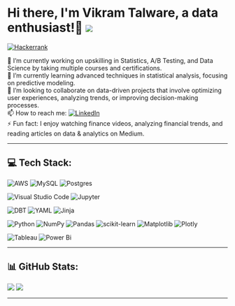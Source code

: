 # Hi there, I'm Vikram Talware, a data enthusiast!👋 [![](https://visitcount.itsvg.in/api?id=vikramtalware&icon=0&color=0)](https://visitcount.itsvg.in)

[![Hackerrank](https://img.shields.io/badge/-Hackerrank-2EC866?style=flat&logo=HackerRank&logoColor=white)]()


🔭 I’m currently working on upskilling in Statistics, A/B Testing, and Data Science by taking multiple courses and certifications.<br/>
🌱 I’m currently learning advanced techniques in statistical analysis, focusing on predictive modeling.<br/>
🤝 I’m looking to collaborate on data-driven projects that involve optimizing user experiences, analyzing trends, or improving decision-making processes.<br/>
📫 How to reach me: [![LinkedIn](https://img.shields.io/badge/LinkedIn-%230077B5.svg?logo=linkedin&logoColor=white)](https://linkedin.com/in/VikramTalware) <br/>
⚡ Fun fact: I enjoy watching finance videos, analyzing financial trends, and reading articles on data & analytics on Medium.

---

## 💻 Tech Stack:

![AWS](https://img.shields.io/badge/AWS-%23FF9900.svg?style=flat&logo=amazon-aws&logoColor=white) ![MySQL](https://img.shields.io/badge/mysql-4479A1.svg?style=flat&logo=mysql&logoColor=white) ![Postgres](https://img.shields.io/badge/postgres-%23316192.svg?style=flat&logo=postgresql&logoColor=white) 

![Visual Studio Code](https://img.shields.io/badge/Visual_Studio_Code-0078D4?style=flat&logo=visual%20studio%20code&logoColor=white) ![Jupyter](https://img.shields.io/badge/Jupyter-F37626.svg?&style=flat&logo=Jupyter&logoColor=white)

![DBT](https://img.shields.io/badge/dbt-FF694B?style=flat&logo=dbt&logoColor=white) ![YAML](https://img.shields.io/badge/yaml-%23ffffff.svg?style=flat&logo=yaml&logoColor=151515) ![Jinja](https://img.shields.io/badge/jinja-white.svg?style=flat&logo=jinja&logoColor=black)

![Python](https://img.shields.io/badge/python-3670A0?style=flat&logo=python&logoColor=ffdd54) ![NumPy](https://img.shields.io/badge/numpy-%23013243.svg?style=flat&logo=numpy&logoColor=white) ![Pandas](https://img.shields.io/badge/pandas-%23150458.svg?style=flat&logo=pandas&logoColor=white) ![scikit-learn](https://img.shields.io/badge/scikit--learn-%23F7931E.svg?style=flat&logo=scikit-learn&logoColor=white) ![Matplotlib](https://img.shields.io/badge/Matplotlib-%23ffffff.svg?style=flat&logo=Matplotlib&logoColor=black) ![Plotly](https://img.shields.io/badge/Plotly-%233F4F75.svg?style=flat&logo=plotly&logoColor=white)

![Tableau](https://img.shields.io/badge/Tableau-E97627?style=flat&logo=Tableau&logoColor=white)
![Power Bi](https://img.shields.io/badge/Power_BI-F2C811?style=flat&logo=powerbi&logoColor=black)

---
## 📊 GitHub Stats:
![](https://github-readme-stats.vercel.app/api?username=vikramtalware&theme=github_dark&hide_border=true&include_all_commits=false&count_private=false) ![](https://github-readme-streak-stats.herokuapp.com/?user=vikramtalware&theme=github_dark&hide_border=true)

---
